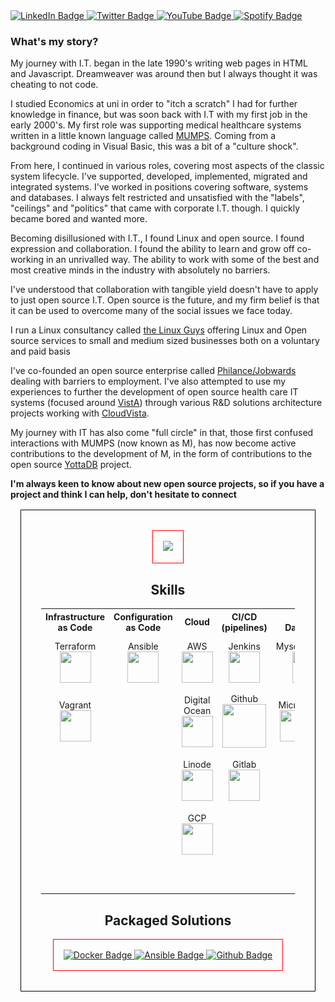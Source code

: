 
<div id="user-content-badges" dir="auto">
  <a href="https://www.linkedin.com/in/raman-sailopal-5266457a/" rel="nofollow">
    <img src="https://camo.githubusercontent.com/e0278098417dddf9727cfee70a5eb84af38a20705b3bded56cf91cb5feb29d7d/68747470733a2f2f696d672e736869656c64732e696f2f62616467652f4c696e6b6564496e2d626c75653f7374796c653d666f722d7468652d6261646765266c6f676f3d6c696e6b6564696e266c6f676f436f6c6f723d7768697465" alt="LinkedIn Badge" data-canonical-src="https://img.shields.io/badge/LinkedIn-blue?style=for-the-badge&amp;logo=linkedin&amp;logoColor=white" style="max-width: 100%;">
  </a>
   <a href="https://twitter.com/ramansailopal" rel="nofollow">
    <img src="https://camo.githubusercontent.com/b00ee237784dbf7849cba7c16d4442a73a94fb3fe1928efb79ef3163089c720e/68747470733a2f2f696d672e736869656c64732e696f2f62616467652f547769747465722d626c75653f7374796c653d666f722d7468652d6261646765266c6f676f3d74776974746572266c6f676f436f6c6f723d7768697465" alt="Twitter Badge" data-canonical-src="https://img.shields.io/badge/Twitter-blue?style=for-the-badge&amp;logo=twitter&amp;logoColor=white" style="max-width: 100%;">
  </a>
  <a href="https://www.youtube.com/channel/UCpBwomnJVv4S0Dd-jcFdNPw" rel="nofollow">
    <img src="https://img.shields.io/youtube/channel/views/UCpBwomnJVv4S0Dd-jcFdNPw?label=YouTube%20Channel&style=social" alt="YouTube Badge" data-canonical-src="https://img.shields.io/youtube/channel/views/UCpBwomnJVv4S0Dd-jcFdNPw?label=YouTube%20Channel&style=social" style="max-width: 100%;">
  </a>
  <a href="https://open.spotify.com/user/romisailopal?si=bcfbeb4d34844a64" rel="nofollow">
    <img src="https://camo.githubusercontent.com/c0bf8616af20c27426a515e3c15ecf5252b5790f9a71a406123ed71445dd40b1/68747470733a2f2f696d672e736869656c64732e696f2f62616467652f53706f746966792d3145443736303f267374796c653d666f722d7468652d6261646765266c6f676f3d73706f74696679266c6f676f436f6c6f723d7768697465" alt="Spotify Badge" data-canonical-src="https://img.shields.io/badge/Spotify-1ED760?&amp;style=for-the-badge&amp;logo=spotify&amp;logoColor=white" style="max-width: 100%;">
 </a>
</div>
  
### What's my story?

My journey with I.T. began in the late 1990's writing web pages in HTML and Javascript. Dreamweaver was around then but I always thought it was cheating to not code.

I studied Economics at uni in order to "itch a scratch" I had for further knowledge in finance, but was soon back with I.T with my first job in the early 2000's. My first role was supporting medical healthcare systems written in a little known language called <a href="https://en.wikipedia.org/wiki/MUMPS">MUMPS</a>.
Coming from a background coding in Visual Basic, this was a bit of a "culture shock". 

From here, I continued in various roles, covering most aspects of the classic system lifecycle. I've supported, developed, implemented, migrated and integrated systems. I've worked in positions covering software, systems and databases.
I always felt restricted and unsatisfied with the "labels", "ceilings" and "politics" that came with corporate I.T. though. I quickly became bored and wanted more.

Becoming disillusioned with I.T., I found Linux and open source. I found expression and collaboration. I found the ability to learn and grow off co-working in an unrivalled way. The ability to work with some of the best and most creative minds in the industry with absolutely no barriers.

I've understood that collaboration with tangible yield doesn't have to apply to just open source I.T. Open source is the future, and my firm belief is that it can be used to overcome many of the social issues we face today. 

I run a Linux consultancy called <a href="https://www.thelinuxguys.co.uk">the Linux Guys</a> offering Linux and Open source services to small and medium sized businesses both on a voluntary and paid basis

I've co-founded an open source enterprise called <a href="https://www.youtube.com/watch?v=E0VCDbrVSwQ">Philance/Jobwards</a> dealing with barriers to employment. I've also attempted to use my experiences to further the development of open source health care IT systems (focused around <a href="https://en.wikipedia.org/wiki/VistA">VistA</a>) through various R&D solutions architecture projects working with <a href="https://cloudvista.github.io">CloudVista</a>.

My journey with IT has also come "full circle" in that, those first confused interactions with MUMPS (now known as M), has now become active contributions to the development of M, in the form of contributions to the open source <a href="https://yottadb.com">YottaDB</a> project.

**I'm always keen to know about new open source projects, so if you have a project and think I can help, don't hesitate to connect**

<div style="border: 1px solid black; margin: 1rem; padding: 2rem 2rem; text-align: center;">
  <div style="display: inline-block; border: 1px solid red; padding: 1rem 1rem; vertical-align: middle;"> 
    <img src="https://github-readme-stats.vercel.app/api/top-langs/?username=RamSailopal"></img>
  </div>
  
## Skills

<table>
  <tr><th>Infrastructure as Code</th><th>Configuration as Code</th><th>Cloud</th><th>CI/CD (pipelines)</th><th>SQL Databases</th><th>NoSQL Databases</th><th>Code/Scripting</th><th>Operating Systems</th><th>Microservices</th><th>Frameworks</th></tr>
  <tr><td>Terraform<img src="https://www.datocms-assets.com/2885/1620155117-brandhcterraformverticalcolorwhite.svg" height="50" width="50"/></td><td>Ansible<img src="https://upload.wikimedia.org/wikipedia/commons/0/05/Ansible_Logo.png" height="50" width="50"/></td><td>AWS<img src="https://upload.wikimedia.org/wikipedia/commons/thumb/9/93/Amazon_Web_Services_Logo.svg/1024px-Amazon_Web_Services_Logo.svg.png" height="50" width="50"/></td><td>Jenkins<img src="https://upload.wikimedia.org/wikipedia/commons/thumb/e/e9/Jenkins_logo.svg/1200px-Jenkins_logo.svg.png" height="50" width="50"/></td><td>Mysql/MariaDB<img src="https://mariadb.com/wp-content/uploads/2019/11/mariadb-logo-vert_blue-transparent.png" height="50" width="50"/></td><td>YottaDB/GTm<img src="https://2022.allthingsopen.org/wp-content/uploads/2022/06/YottaDB.jpg" height="50" width="90"/></td><td>Python<img src="https://www.kindpng.com/picc/m/159-1595848_python-logo-png-transparent-background-python-logo-png.png" height="50" width="50"/></td><td>Linux (preferred)<img src="https://www.freepnglogos.com/uploads/linux-png/linux-tux-logo-png-transparent-svg-vector-bie-supply-14.png" height="50" width="50"/></td><td>Docker<img src="https://www.pngitem.com/pimgs/m/12-121527_docker-logo-png-transparent-png-download.png" height="50" width="50"/></td><td>nodejs<img src="https://banner2.cleanpng.com/20180425/jrw/kisspng-node-js-javascript-web-application-express-js-comp-5ae0f84e2a4242.1423638015246930701731.jpg" height="50" width="50"/></td></tr>
  <tr><td>Vagrant<img src="https://cdn.freebiesupply.com/logos/large/2x/vagrant-logo-png-transparent.png" height="50" width="50"/></td><td></td><td>Digital Ocean<img src="https://upload.wikimedia.org/wikipedia/commons/thumb/f/ff/DigitalOcean_logo.svg/1024px-DigitalOcean_logo.svg.png" height="50" width="50"/></td><td>Github<img src="https://banner2.cleanpng.com/20180824/jtl/kisspng-computer-icons-logo-portable-network-graphics-clip-icons-for-free-iconza-circle-social-5b7fe46b0bac53.1999041115351082030478.jpg" height="70" width="70"/></td><td>Microsoft SQL<img src="https://banner2.cleanpng.com/20180614/sg/kisspng-microsoft-sql-server-sql-server-management-studio-transactional-analysis-5b2207401c5992.0038138215289567361161.jpg" height="50" width="90"/></td><td>Intersystems Cache<img src="https://upload.wikimedia.org/wikipedia/commons/thumb/8/89/InterSystems_logo.svg/2560px-InterSystems_logo.svg.png" height="50" width="90"/></td><td>Bash<img src="https://p.kindpng.com/picc/s/168-1682784_logo-sign-hd-png-download.png" height="50" width="50"/></td><td>Windows<img src="https://www.freepnglogos.com/uploads/microsoft-window-logo-emblem-0.png" height="50" width="50"/></td><td>Kubernetes<img src="https://upload.wikimedia.org/wikipedia/commons/thumb/3/39/Kubernetes_logo_without_workmark.svg/1200px-Kubernetes_logo_without_workmark.svg.png" height="50" width="50"/></td><td>Reactjs<img src="https://upload.wikimedia.org/wikipedia/commons/thumb/a/a7/React-icon.svg/2300px-React-icon.svg.png" height="50" width="50"/></td></tr>
  <tr><td></td><td></td><td>Linode<img src="https://cdn.freebiesupply.com/logos/large/2x/linode-1-logo-png-transparent.png" height="50" width="50"/></td><td>Gitlab<img src="https://brandslogos.com/wp-content/uploads/thumbs/gitlab-logo-vector.svg" height="50" width="50"/><td></td><td></td><td>PHP<img src="https://banner2.cleanpng.com/20180926/pe/kisspng-logo-php-image-mysql-computer-icons-php-development-symphony-solutions-5bac1a8ccb7611.9443934315380056448334.jpg" height="70" width="70"/></td><td></td><td>Docker Swarm<img src="https://raw.githubusercontent.com/docker-library/docs/471fa6e4cb58062ccbf91afc111980f9c7004981/swarm/logo.png" height="70" width="70"/></td><td>Django<img src="https://miro.medium.com/max/400/1*3N0QfS0dJswEpVyelRXLsQ.png" height="50" width="50"/></td></tr>
  <tr><td><td></td></td><td>GCP<img src="https://www.gend.co/hs-fs/hubfs/gcp-logo-cloud.png?width=730&name=gcp-logo-cloud.png" height="50" width="50"/></td><td><td></td><td></td><td>Javascript<img src="https://www.clipartmax.com/png/small/150-1504620_javascript-logo.png" height="50" width="50"/></td><td></td><td></td><td>Flask<img src="https://www.pngfind.com/pngs/m/128-1286693_flask-framework-logo-svg-hd-png-download.png" height="50" width="50"/></td></tr>
  <tr><td><td></td></td><td></td><td><td></td><td></td><td>M/Cache ObjectScript/Cache Server Pages</td><td></td><td></td><td>MG-Web</td></tr>
</table>

## Packaged Solutions

  <div style="display: inline-block; border: 1px solid red; padding: 1rem 1rem; vertical-align: middle;">
  <a href="https://hub.docker.com/u/ramb0" rel="nofollow">
    <img src="https://www.docker.com/wp-content/uploads/2022/03/vertical-logo-monochromatic.png" alt="Docker Badge" data-canonical-src="https://www.docker.com/wp-content/uploads/2022/03/vertical-logo-monochromatic.png" style="max-width: 100%;" height=80 width=80>
  </a>
  <a href="https://galaxy.ansible.com/ramsailopal" rel="nofollow">
    <img src="https://encrypted-tbn0.gstatic.com/images?q=tbn:ANd9GcR4Tf5jR5NwYi1TjvWtC4-2puMT2ewswetzA6HLL8rvrB0YKUvvWGvx&usqp=CAU" alt="Ansible Badge" data-canonical-src="https://encrypted-tbn0.gstatic.com/images?q=tbn:ANd9GcR4Tf5jR5NwYi1TjvWtC4-2puMT2ewswetzA6HLL8rvrB0YKUvvWGvx&usqp=CAU" style="max-width: 100%;" height=80 width=80>
  </a>
  <a href="https://github.com/marketplace/actions/m-routine-compilation-check" rel="nofollow">
    <img src="https://1000logos.net/wp-content/uploads/2021/05/GitHub-logo.png" alt="Github Badge" data-canonical-src="https://1000logos.net/wp-content/uploads/2021/05/GitHub-logo.png" style="max-width: 100%;" height=80 width=120>
  </a>
  </div>
</div> 


